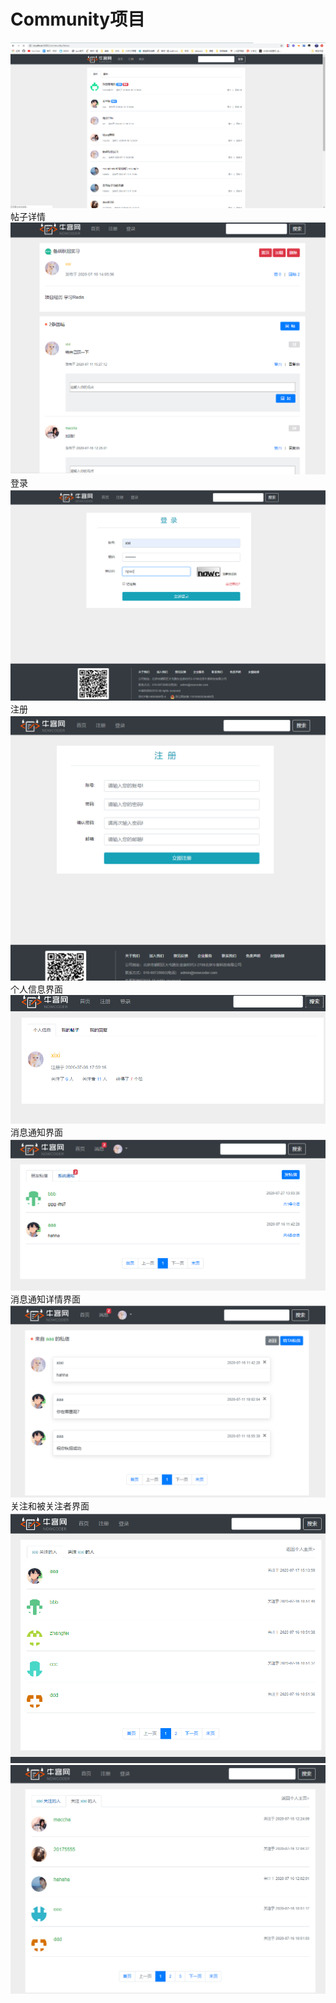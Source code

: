 # Community项目
![index](src/main/resources/pic/index.png) 
帖子详情
![detail](src/main/resources/pic/detail.png) 
登录
![login](src/main/resources/pic/login.png) 
注册
![register](src/main/resources/pic/register.png) 
个人信息界面
![my-info](src/main/resources/pic/my-info.png) 
消息通知界面
![message](src/main/resources/pic/message.png) 
消息通知详情界面
![message-detail](src/main/resources/pic/message-detail.png) 
关注和被关注者界面
![followee](src/main/resources/pic/followee.png) 
![follower](src/main/resources/pic/follower.png) 